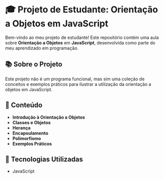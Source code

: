 # 🎓 Projeto de Estudante: Orientação a Objetos em JavaScript

Bem-vindo ao meu projeto de estudante! Este repositório contém uma aula sobre **Orientação a Objetos** em **JavaScript**, desenvolvida como parte do meu aprendizado em programação.

## 📚 Sobre o Projeto

Este projeto não é um programa funcional, mas sim uma coleção de conceitos e exemplos práticos para ilustrar a utilização da orientação a objetos em JavaScript.

## 📝 Conteúdo

- **Introdução à Orientação a Objetos**
- **Classes e Objetos**
- **Herança**
- **Encapsulamento**
- **Polimorfismo**
- **Exemplos Práticos**

## 🚀 Tecnologias Utilizadas

- JavaScript
